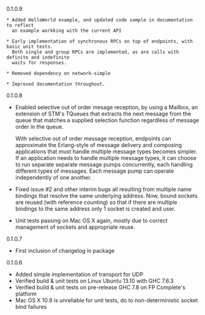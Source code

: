 0.1.0.9

    * Added HelloWorld example, and updated code sample in documentation to reflect
      an example workking with the current API
      
    * Early implementation of synchronous RPCs on top of endpoints, with basic unit tests.
      Both single and group RPCs are implemented, as are calls with definite and indefinite
      waits for responses.

    * Removed dependency on network-simple

    * Improved documentation throughout.
      
0.1.0.8

 * Enabled selective out of order mesage reception, by using a Mailbox, an extension of STM's
   TQueues that extracts the next message from the queue that matches a supplied selection
   function regardless of message order in the queue.

   With selective out of order message reception, endpoints can approximate the
   Erlang-style of message delivery and composing applications that must handle multiple
   message types becomes simpler. If an application needs to handle multiple message types,
   it can choose to run separate separate message pumps concurrently, each handling different
   types of messages. Each message pump can operate independently of one another.

 * Fixed issue #2 and other interim bugs all resulting from multiple name bindings that resolve
   the same underlying address.  Now, bound sockets are reused (with reference counting) so 
   that if there are multiple bindings to the same address only 1 socket is created and user.

 * Unit tests passing on Mac OS X again, mostly due to correct management of sockets and 
   appropriate reuse.
 
0.1.0.7

  * First inclusion of changelog in package
  
0.1.0.6

 * Added simple implementation of transport for UDP
 * Verified build & unit tests on Linux Ubuntu 13.10 with GHC 7.6.3
 * Verified build & unit tests on pre-release GHC 7.8 on FP Complete's platform
 * Mac OS X 10.9 is unreliable for unit tests, do to non-deterministic socket bind failures
